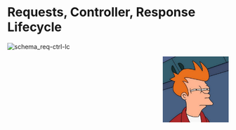 # Requests, Controller, Response Lifecycle

![schema_req-ctrl-lc](http://symfony.com/doc/current/_images/request-flow.png)


<div style="float: right; width: 150px;">
<img src="../img/futuramaFry.jpg?raw=true" alt="Futurama Fry">
</div>

